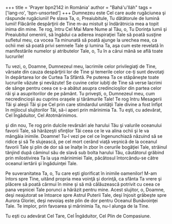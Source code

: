 +++
title = 'Prayer bpn2142 in România'
author = "Bahá'u'lláh"
tags = ['lang-ro', 'bpn-unsorted']
+++
Dumnezeu este Cel care aude rugăciunea şi răspunde rugăciunii! Pe slava Ta, o, Preaiubitule, Tu dătătorule de lumină lumii! Flăcările despărţirii de Tine m-au mistuit şi îndărătnicia mea a topit inima din mine. Te rog, întru Cel Mai Mare Nume al Tău, o, Tu Dorinţa lumii şi Preaiubitul omenirii, să îngădui ca adierea inspiraţiei Tale să poată susţine sufletul meu, ca vocea Ta minunată să poată ajunge la urechea mea, ca ochii mei să poată privi semnele Tale şi lumina Ta, aşa cum este revelată în manifestările numelor şi atributelor Tale, o, Tu în a cărui mână se află toate lucrurile!

Tu vezi, o, Doamne, Dumnezeul meu, lacrimile celor privilegiaţi de Tine, vărsate din cauza despărţirii lor de Tine şi temerile celor ce-ţi sunt devotaţi în depărtarea lor de Curtea Ta Sfântă. Pe puterea Ta ce stăpâneşte toate lucrurile văzute şi nevăzute! Se cuvine celor iubiţi de Tine să verse lacrimi de sânge pentru ceea ce s-a abătut asupra credincioşilor din partea celor răi şi a asupritorilor de pe pământ. Tu priveşti, o, Dumnezeul meu, cum necredincioşii au cuprins oraşele şi tărâmurile Tale! Te rog întru Mesagerii Tăi şi aleşii Tăi şi pe Cel prin care stindardul unităţii Tale divine a fost înfipt în mijlocul slujitorilor Tăi, să-i aperi prin mărinimia Ta. Tu eşti, cu adevărat, Cel Îngăduitor, Cel Atotmărinimos.

şi din nou, Te rog prin dulcile revărsări ale harului Tău şi valurile oceanului favorii Tale, să hărăzeşti sfinţilor Tăi ceea ce le va alina ochii şi le va mângâia inimile. Doamne! Tu-l vezi pe cel ce îngenunchiază năzuind să se ridice şi să Te slujească, pe cel mort cerând viaţă veşnică de la oceanul favorii Tale şi plin de dor să se înalţe în zbor în cerurile bogăţiei Tale, străinul tânjind după căminul său de slavă sub bolta harului Tău, căutătorul grăbind prin milostivirea Ta la uşa mărinimiei Tale, păcătosul întorcându-se către oceanul iertării şi îngăduinţei Tale.

Pe suveranitatea Ta, o, Tu care eşti glorificat în inimile oamenilor! M-am întors spre Tine, uitând propria mea voinţă şi dorinţă, ca sfânta Ta vrere şi plăcere să poată cârmui în mine şi să mă călăuzească potrivit cu ceea ce pana veşnicei Tale porunci a hărăzit pentru mine. Acest slujitor, o, Doamne, deşi neajutorat se întoarce spre Astrul Puterii Tale, deşi înjosit grăbeşte spre Aurora Gloriei, deşi nevoiaş este plin de dor pentru Oceanul Bunăvoinţei Tale. Te implor, prin favoarea şi mărinimia Ta, nu-l alunga de la Tine.

Tu eşti cu adevărat Cel Tare, Cel Îngăduitor, Cel Plin de Compasiune.
